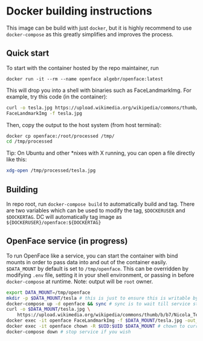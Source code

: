 # Docker building instructions

This image can be build with just `docker`, but it is highly recommend to use 
`docker-compose` as this greatly simplifies and improves the process.  

## Quick start

To start with the container hosted by the repo maintainer, run  

`docker run -it --rm --name openface algebr/openface:latest`

This will drop you into a shell with binaries such as FaceLandmarkImg. For example,
try this code (in the container):

```bash
curl -o tesla.jpg https://upload.wikimedia.org/wikipedia/commons/thumb/b/b7/Nicola_Tesla_LCCN2014684845.jpg/559px-Nicola_Tesla_LCCN2014684845.jpg 
FaceLandmarkImg -f tesla.jpg
```

Then, copy the output to the host system (from host terminal):

```bash
docker cp openface:/root/processed /tmp/
cd /tmp/processed
```

Tip: On Ubuntu and other *nixes with X running, you can open a file directly 
like this:
```bash
xdg-open /tmp/processed/tesla.jpg
``` 

## Building

In repo root, run `docker-compose build` to automatically build and tag. 
There are two variables which can be used to modify the tag, `$DOCKERUSER` and
`$DOCKERTAG`. DC will automatically tag image as 
`${DOCKERUSER}/openface:${DOCKERTAG}`

## OpenFace service (in progress)

To run OpenFace like a service, you can start the container with bind mounts 
in order to pass data into and out of the container easily. 
`$DATA_MOUNT` by default is set to `/tmp/openface`. This can be overridden by 
modifying `.env` file, setting it in your shell environment, or passing in 
before `docker-compose` at runtime. Note: output will be `root` owner. 

```bash
export DATA_MOUNT=/tmp/openface
mkdir -p $DATA_MOUNT/tesla # this is just to ensure this is writable by user
docker-compose up -d openface && sync # sync is to wait till service starts
curl -o $DATA_MOUNT/tesla.jpg \
    https://upload.wikimedia.org/wikipedia/commons/thumb/b/b7/Nicola_Tesla_LCCN2014684845.jpg/559px-Nicola_Tesla_LCCN2014684845.jpg
docker exec -it openface FaceLandmarkImg -f $DATA_MOUNT/tesla.jpg -out_dir $DATA_MOUNT/tesla
docker exec -it openface chown -R $UID:$UID $DATA_MOUNT # chown to current user
docker-compose down # stop service if you wish
```
